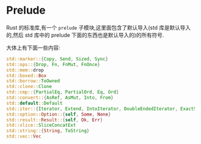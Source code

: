 
# Prelude

Rust 的标准库,有一个 `prelude` 子模块,这里面包含了默认导入(std 库是默认导入的,然后 std 库中的 prelude 下面的东西也是默认导入的)的所有符号.

大体上有下面一些内容:

```rust
std::marker::{Copy, Send, Sized, Sync}
std::ops::{Drop, Fn, FnMut, FnOnce}
std::mem::drop
std::boxed::Box
std::borrow::ToOwned
std::clone::Clone
std::cmp::{PartialEq, PartialOrd, Eq, Ord}
std::convert::{AsRef, AsMut, Into, From}
std::default::Default
std::iter::{Iterator, Extend, IntoIterator, DoubleEndedIterator, ExactSizeIterator}
std::option::Option::{self, Some, None}
std::result::Result::{self, Ok, Err}
std::slice::SliceConcatExt
std::string::{String, ToString}
std::vec::Vec
```
